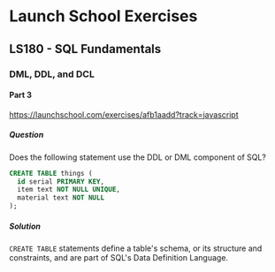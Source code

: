 # Launch School Exercises

## LS180 - SQL Fundamentals

### DML, DDL, and DCL

#### Part 3

<https://launchschool.com/exercises/afb1aadd?track=javascript>

##### Question

Does the following statement use the DDL or DML component of SQL?

```sql
CREATE TABLE things (
  id serial PRIMARY KEY,
  item text NOT NULL UNIQUE,
  material text NOT NULL
);
```

##### Solution

`CREATE TABLE` statements define a table's schema, or its structure and
constraints, and are part of SQL's Data Definition Language.
